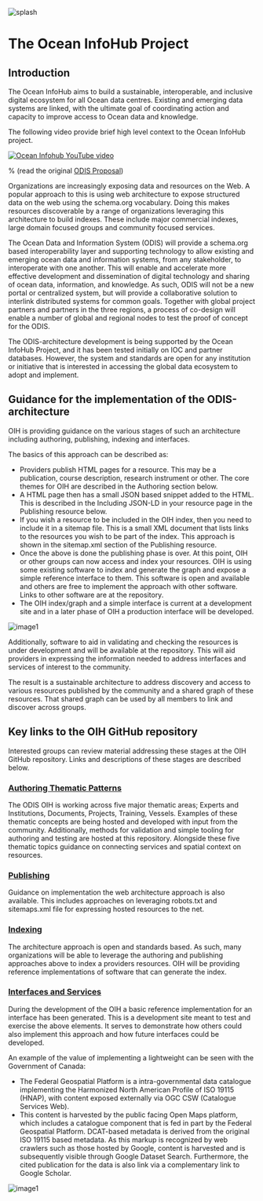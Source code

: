 ![splash](./images/splash.png)

# The Ocean InfoHub Project

## Introduction

The Ocean InfoHub aims to build a sustainable, interoperable, and inclusive digital ecosystem for all Ocean data centres. Existing and emerging data systems are linked, with the ultimate goal of coordinating action and capacity to improve access to Ocean data and knowledge.

The following video provide brief high level context to the Ocean InfoHub project.

[![Ocean Infohub YouTube video](https://img.youtube.com/vi/KrxeZrPg0u8/0.jpg)](https://www.youtube.com/watch?v=KrxeZrPg0u8)

% (read the original <a href="./assets/IOC_OceanInfoHub_Proposal__summary.pdf">ODIS Proposal</a>)

Organizations are increasingly exposing data and resources on the Web.   A popular approach to this is using web architecture to expose structured data on the web using the schema.org vocabulary.   Doing this makes resources discoverable by a range of organizations leveraging this architecture to build indexes.  These include major commercial indexes, large domain focused groups and community focused services.

The Ocean Data and Information System (ODIS) will provide a schema.org based interoperability layer and supporting technology to allow existing and emerging ocean data and information systems, from any stakeholder, to interoperate with one another. This will enable and accelerate more effective development and dissemination of digital technology and sharing of ocean data, information, and knowledge. As such, ODIS will not be a new portal or centralized system, but will provide a collaborative solution to interlink distributed systems for common goals. Together with global project partners and partners in the three regions, a process of co-design will enable a number of global and regional nodes to test the proof of concept for the ODIS.

The ODIS-architecture development is being supported by the Ocean InfoHub Project, and it has been tested initially on IOC and partner databases. However, the system and standards are open for any institution or initiative that is interested in accessing the global data ecosystem to adopt and implement.

## Guidance for the implementation of the ODIS-architecture

OIH is providing guidance on the various stages of such an
architecture including authoring, publishing, indexing and interfaces.

The basics of this approach can be described as:

* Providers publish HTML pages for a resource.  This may be a publication, course description, research instrument or other.   The core themes for OIH are described in the Authoring section below.
* A HTML page then has a small JSON based snippet added to the HTML.  This is
  described in the Including JSON-LD in your resource page in the Publishing
  resource below. 
* If you wish a resource to be included in the OIH index, then you need to
  include it in a sitemap file.  This is a small XML document that lists links
  to the resources you wish to be part of the index.  This approach is shown in
  the sitemap.xml section of the Publishing resource.   
* Once the above is done the publishing phase is over.  At this point, OIH or
  other groups can now access and index your resources.   OIH is using some
  existing software to index and generate the graph and expose a simple
  reference interface to them.  This software is open and available and others
  are free to implement the approach with other software.  Links to other
  software are at the repository.  
* The OIH index/graph and a simple interface is current at a development site
  and in a later phase of OIH a production interface will be developed.  

![image1](./images/intro1.png)

Additionally, software to aid in validating and checking the resources is under
development and will be available at the repository.   This will aid providers
in expressing the information needed to address interfaces and services of
interest to the community.

The result is a sustainable architecture to address discovery and access to
various resources published by the community and a shared graph of these
resources.  That shared graph can be used by all members to link and discover
across groups.  

## Key links to the OIH GitHub repository

Interested groups can review material addressing these stages at the OIH GitHub
repository.  Links and descriptions of these stages are described below.  

### [Authoring Thematic Patterns](./thematics/index.md)

The ODIS OIH is working across five major thematic areas; Experts and
Institutions, Documents, Projects, Training, Vessels.   Examples of these
thematic concepts are being hosted and developed with input from the community.
Additionally, methods for validation and simple tooling for authoring and
testing are hosted at this repository.  Alongside these five thematic topics
guidance on connecting services and spatial context on resources. 

### [Publishing](./publishing/publishing.md)

Guidance on implementation the web architecture approach is also available.
This includes approaches on leveraging robots.txt and sitemaps.xml file for
expressing hosted resources to the net.  

### [Indexing](./indexing/index.md)

The architecture approach is open and standards based.  As such, many
organizations will be able to leverage the authoring and publishing approaches
above to index a providers resources.  OIH will be providing reference
implementations of software that can generate the index.

### [Interfaces and Services](./users/index.md)

During the development of the OIH a basic reference implementation for an
interface has been generated.  This is a development site meant to test and
exercise the above elements.   It serves to demonstrate how others could also
implement this approach and how future interfaces could be developed.  

An example of the value of implementing a lightweight can be seen with the
Government of Canada:

* The Federal Geospatial Platform is a intra-governmental data catalogue
  implementing the Harmonized North American Profile of ISO 19115 (HNAP), with
  content exposed externally via OGC CSW (Catalogue Services Web).
* This content is harvested by the public facing Open Maps platform, which
  includes a catalogue component that is fed in part by the Federal Geospatial
  Platform. DCAT-based metadata is derived from the original ISO 19115 based
  metadata. As this markup is recognized by web crawlers such as those hosted by
  Google, content is harvested and is subsequently visible through Google
  Dataset Search. Furthermore, the cited publication for the data is also link
  via a complementary link to Google Scholar.

![image1](./images/intro2.png)

